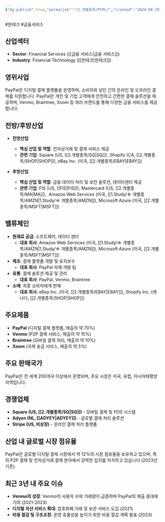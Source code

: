 ```yaml
---
{"dg-publish":true,"permalink":"/2.개별종목/PYPL/","created":"2024-08-29T21:56:57.321+09:00","updated":"2025-06-03T20:06:00.799+09:00"}
---
```


#핀테크 #금융서비스 


## 산업섹터

- **Sector**: Financial Services ([[금융 서비스\|금융 서비스]])
- **Industry**: Financial Technology ([[핀테크\|핀테크]])

## 영위사업

PayPal은 디지털 결제 플랫폼을 운영하며, 소비자와 상인 간의 온라인 및 오프라인 결제를 지원합니다. PayPal은 개인 및 기업 고객에게 안전하고 간편한 결제 솔루션을 제공하며, Venmo, Braintree, Xoom 등 여러 브랜드를 통해 다양한 금융 서비스를 제공합니다.

## 전방/후방산업

- **전방산업**:
    
    - **핵심 산업 및 역할**: 전자상거래 및 결제 서비스 제공
    - **관련 기업**: Square (US, [[2.개별종목/SQ\|SQ]]), Shopify (CA, [[2.개별종목/SHOP\|SHOP]]), eBay Inc. (미국, [[2.개별종목/EBAY\|EBAY]])

- **후방산업**:
    
    - **핵심 산업 및 역할**: 금융 데이터 처리 및 보안 솔루션, 데이터센터 제공
    - **관련 기업**: FIS (US, [[FIS\|FIS]]), Mastercard (US, [[2.개별종목/MA\|MA]]),  Amazon Web Services (미국, [[1.Study/☆ 개별종목/AMZN\|1.Study/☆ 개별종목/AMZN]]), Microsoft Azure (미국, [[2.개별종목/MSFT\|MSFT]])
 

## 밸류체인

- **원재료 공급**: 소프트웨어, 데이터 센터
    - **대표 회사**: Amazon Web Services (미국, [[1.Study/☆ 개별종목/AMZN\|1.Study/☆ 개별종목/AMZN]]), Microsoft Azure (미국, [[2.개별종목/MSFT\|MSFT]])
- **제조**: 결제 플랫폼 개발 및 유지보수
    - **대표 회사**: PayPal 자체 개발 팀
- **유통**: 결제 솔루션 제공 및 관리
    - **대표 회사**: PayPal, Venmo, Braintree
- **소매**: 최종 소비자에게 판매
    - **대표 회사**: eBay Inc. (미국, [[2.개별종목/EBAY\|EBAY]]), Shopify Inc. (캐나다, [[2.개별종목/SHOP\|SHOP]])

## 주요제품

- **PayPal** (디지털 결제 플랫폼, 매출의 약 70%)
- **Venmo** (P2P 결제 서비스, 매출의 약 15%)
- **Braintree** (모바일 결제 처리, 매출의 약 10%)
- **Xoom** (국제 송금 서비스, 매출의 약 5%)

## 주요 판매국가

PayPal은 전 세계 200개국 이상에서 운영되며, 주요 시장은 미국, 유럽, 아시아태평양 지역입니다.

## 경쟁업체

- **Square (US, [[2.개별종목/SQ\|SQ]])** - 모바일 결제 및 POS 시스템
- **Adyen (NL, [[ADYEY\|ADYEY]])** - 글로벌 결제 처리 솔루션
- **Stripe (US, 비상장)** - 온라인 결제 처리 플랫폼

## 산업 내 글로벌 시장 점유율

PayPal은 글로벌 디지털 결제 시장에서 약 12%의 시장 점유율을 보유하고 있으며, 특히 P2P 결제 및 전자상거래 결제 분야에서 강력한 입지를 차지하고 있습니다 (2023년 기준).

## 최근 3년 내 주요 이슈

- **Venmo의 성장**: Venmo의 사용자 수와 거래량이 급증하며 PayPal의 매출 증대에 기여 (2021-2023)
- **디지털 자산 서비스 확대**: 암호화폐 거래 및 보관 서비스 도입 (2021)
- **비용 절감 및 구조조정**: 운영 효율성을 높이기 위한 비용 절감 계획 발표 (2023)